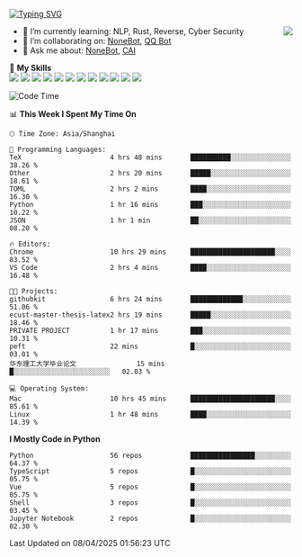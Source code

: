 [![Typing SVG](https://readme-typing-svg.herokuapp.com?size=25&duration=2500&color=8C43EA&vCenter=true&width=200&height=40&lines=Hi+there+%F0%9F%91%8B%F0%9F%8F%BB;I'm+yanyongyu)](https://git.io/typing-svg)

<a href="#">
  <img align="right" src="https://github-readme-stats.vercel.app/api?username=yanyongyu&count_private=true&show_icons=true&bg_color=15,f2f7fd,E0EAFC" />
</a>

- 🌱 I’m currently learning: NLP, Rust, Reverse, Cyber Security
- 👯 I’m collaborating on: [NoneBot](https://github.com/nonebot), [QQ Bot](https://github.com/Mrs4s/go-cqhttp)
- 💬 Ask me about: [NoneBot](https://github.com/nonebot), [CAI](https://github.com/cscs181/CAI)

🌟 **My Skills**  
![](https://img.shields.io/badge/-Python-3e74a2?style=flat-square&logo=Python&logoColor=fff)
![](https://img.shields.io/badge/-TypeScript-3178C6?style=flat-square&logo=TypeScript&logoColor=fff)
![](https://img.shields.io/badge/-Vue-4fc08d?style=flat-square&logo=Vue.js&logoColor=fff)
![](https://img.shields.io/badge/-React-2d98ce?style=flat-square&logo=React&logoColor=fff)
![](https://img.shields.io/badge/-FastAPI-009688?style=flat-square&logo=FastAPI&logoColor=fff)
![](https://img.shields.io/badge/-Linux-000000?style=flat-square&logo=Linux&logoColor=fff)
![](https://img.shields.io/badge/-Docker-2496ED?style=flat-square&logo=Docker&logoColor=fff)
![](https://img.shields.io/badge/-Kubernetes-326CE5?style=flat-square&logo=Kubernetes&logoColor=fff)
![](https://img.shields.io/badge/-GitHub%20Actions-2088FF?style=flat-square&logo=GitHubActions&logoColor=fff)
![](https://img.shields.io/badge/-PostgreSQL-4169E1?style=flat-square&logo=PostgreSQL&logoColor=fff)
![](https://img.shields.io/badge/-Redis-DC382D?style=flat-square&logo=Redis&logoColor=fff)
![](https://img.shields.io/badge/-MongoDB-47A248?style=flat-square&logo=MongoDB&logoColor=fff)

<!--START_SECTION:waka-->
![Code Time](http://img.shields.io/badge/Code%20Time-7%2C448%20hrs%2028%20mins-blue)

📊 **This Week I Spent My Time On** 

```text
🕑︎ Time Zone: Asia/Shanghai

💬 Programming Languages: 
TeX                      4 hrs 48 mins       ██████████░░░░░░░░░░░░░░░   38.26 % 
Other                    2 hrs 20 mins       █████░░░░░░░░░░░░░░░░░░░░   18.61 % 
TOML                     2 hrs 2 mins        ████░░░░░░░░░░░░░░░░░░░░░   16.30 % 
Python                   1 hr 16 mins        ███░░░░░░░░░░░░░░░░░░░░░░   10.22 % 
JSON                     1 hr 1 min          ██░░░░░░░░░░░░░░░░░░░░░░░   08.20 % 

🔥 Editors: 
Chrome                   10 hrs 29 mins      █████████████████████░░░░   83.52 % 
VS Code                  2 hrs 4 mins        ████░░░░░░░░░░░░░░░░░░░░░   16.48 % 

🐱‍💻 Projects: 
githubkit                6 hrs 24 mins       █████████████░░░░░░░░░░░░   51.06 % 
ecust-master-thesis-latex2 hrs 19 mins       █████░░░░░░░░░░░░░░░░░░░░   18.46 % 
PRIVATE PROJECT          1 hr 17 mins        ███░░░░░░░░░░░░░░░░░░░░░░   10.31 % 
peft                     22 mins             █░░░░░░░░░░░░░░░░░░░░░░░░   03.01 % 
华东理工大学毕业论文               15 mins             █░░░░░░░░░░░░░░░░░░░░░░░░   02.03 % 

💻 Operating System: 
Mac                      10 hrs 45 mins      █████████████████████░░░░   85.61 % 
Linux                    1 hr 48 mins        ████░░░░░░░░░░░░░░░░░░░░░   14.39 % 
```

**I Mostly Code in Python** 

```text
Python                   56 repos            ████████████████░░░░░░░░░   64.37 % 
TypeScript               5 repos             █░░░░░░░░░░░░░░░░░░░░░░░░   05.75 % 
Vue                      5 repos             █░░░░░░░░░░░░░░░░░░░░░░░░   05.75 % 
Shell                    3 repos             █░░░░░░░░░░░░░░░░░░░░░░░░   03.45 % 
Jupyter Notebook         2 repos             █░░░░░░░░░░░░░░░░░░░░░░░░   02.30 % 
```




 Last Updated on 08/04/2025 01:56:23 UTC
<!--END_SECTION:waka-->
